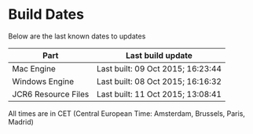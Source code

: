 # Build Dates

Below are the last known dates to updates

Part | Last build update
-----|-----
Mac Engine | Last built: 09 Oct 2015; 16:23:44
Windows Engine | Last built: 08 Oct 2015; 16:16:32
JCR6 Resource Files | Last built: 11 Oct 2015; 13:08:41
All times are in CET (Central European Time: Amsterdam, Brussels, Paris, Madrid)



